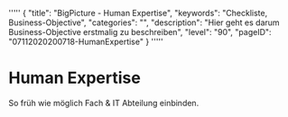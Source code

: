 '''''
{
"title": "BigPicture - Human Expertise",
"keywords": "Checkliste, Business-Objective",
"categories": "",
"description": "Hier geht es darum Business-Objective erstmalig zu beschreiben",
"level": "90",
"pageID": "07112020200718-HumanExpertise"
}
'''''
<h1>Human Expertise</h1>

So früh wie möglich Fach & IT Abteilung einbinden.
